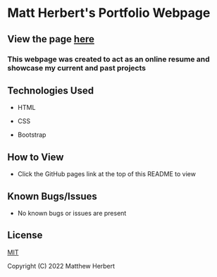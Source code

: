 # Matt Herbert's Portfolio Webpage

## View the page [here](https://matth5050.github.io/Portfolio-Page/)

### This webpage was created to act as an online resume and showcase my current and past projects

## Technologies Used

- HTML

- CSS

- Bootstrap

## How to View

- Click the GitHub pages link at the top of this README to view

## Known Bugs/Issues

- No known bugs or issues are present

## License

[MIT](https://www.mit.edu/~amini/LICENSE.md)

Copyright (C) 2022 Matthew Herbert

